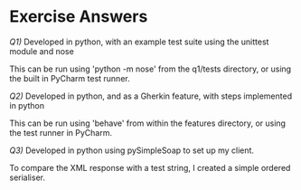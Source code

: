 # Exercise Answers

*Q1)* Developed in python, with an example test suite using the unittest module and nose

This can be run using 'python -m nose' from the q1/tests directory, or using the built in PyCharm test runner. 

*Q2)* Developed in python, and as a Gherkin feature, with steps implemented in python

This can be run using 'behave' from within the features directory, or using the test runner in PyCharm.

*Q3)* Developed in python using pySimpleSoap to set up my client. 

To compare the XML response with a test string, I created a simple ordered serialiser.  
